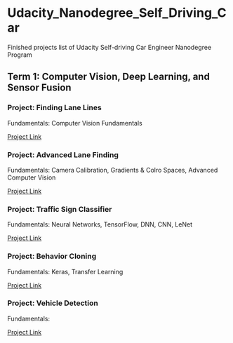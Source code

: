 # Udacity_Nanodegree_Self_Driving_Car
Finished projects list of Udacity Self-driving Car Engineer Nanodegree Program

## Term 1: Computer Vision, Deep Learning, and Sensor Fusion

### Project: Finding Lane Lines
Fundamentals: Computer Vision Fundamentals

[Project Link](https://github.com/dongnanzhy/SDD-LaneLines-P1)

### Project: Advanced Lane Finding
Fundamentals: Camera Calibration, Gradients & Colro Spaces, Advanced Computer Vision

[Project Link](https://github.com/dongnanzhy/CarND-Advanced-Lane-Lines)

### Project: Traffic Sign Classifier
Fundamentals: Neural Networks, TensorFlow, DNN, CNN, LeNet

[Project Link](https://github.com/dongnanzhy/CarND-Traffic-Sign-Classifier-Projects)

### Project: Behavior Cloning
Fundamentals: Keras, Transfer Learning

[Project Link](https://github.com/dongnanzhy/CarND-Behavioral-Cloning-P3)

### Project: Vehicle Detection
Fundamentals: 

[Project Link](https://github.com/dongnanzhy/CarND-Vehicle-Detection)
